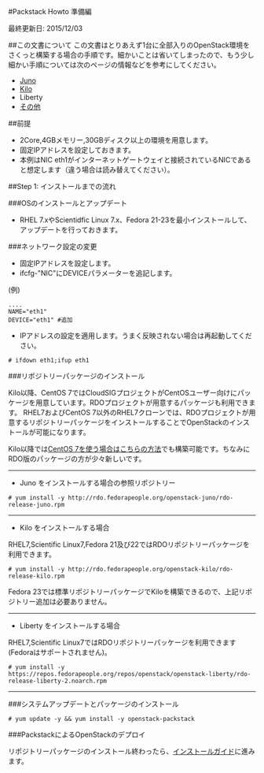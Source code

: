 #Packstack Howto 準備編

最終更新日: 2015/12/03


##この文書について
この文書はとりあえず1台に全部入りのOpenStack環境をさくっと構築する場合の手順です。細かいことは省いてしまったので、もう少し細かい手順については次のページの情報などを参考にしてください。

- [Juno](https://github.com/ytooyama/rdo-juno)
- [Kilo](https://github.com/ytooyama/rdo-kilo)
- Liberty
- [その他](https://github.com/ytooyama?tab=repositories)


##前提

- 2Core,4GBメモリー,30GBディスク以上の環境を用意します。
- 固定IPアドレスを設定しておきます。
- 本例はNIC eth1がインターネットゲートウェイと接続されているNICであると想定します（違う場合は読み替えてください）。

##Step 1: インストールまでの流れ

###OSのインストールとアップデート
- RHEL 7.xやScientidfic Linux 7.x、Fedora 21-23を最小インストールして、アップデートを行っておきます。

###ネットワーク設定の変更
- 固定IPアドレスを設定します。
- ifcfg-"NIC"にDEVICEパラメーターを追記します。

(例)

````
....
NAME="eth1"
DEVICE="eth1" #追加
````

- IPアドレスの設定を適用します。うまく反映されない場合は再起動してください。

````
# ifdown eth1;ifup eth1
````

###リポジトリーパッケージのインストール

Kilo以降、CentOS 7ではCloudSIGプロジェクトがCentOSユーザー向けにパッケージを用意しています。RDOプロジェクトが用意するパッケージも利用できます。
RHEL7およびCentOS 7以外のRHEL7クローンでは、RDOプロジェクトが用意するリポジトリーパッケージをインストールすることでOpenStackのインストールが可能になります。

Kilo以降では[CentOS 7を使う場合はこちらの方法](Packstack1a-QuickStart-arrangements-centos7.md)でも構築可能です。ちなみにRDO版のパッケージの方が少々新しいです。

---
 
- Juno をインストールする場合の参照リポジトリー

````
# yum install -y http://rdo.fedorapeople.org/openstack-juno/rdo-release-juno.rpm
````

---

- Kilo をインストールする場合

RHEL7,Scientific Linux7,Fedora 21及び22ではRDOリポジトリーパッケージを利用できます。

````
# yum install -y http://rdo.fedorapeople.org/openstack-kilo/rdo-release-kilo.rpm
````

Fedora 23では標準リポジトリーパッケージでKiloを構築できるので、上記リポジトリー追加は必要ありません。

---

- Liberty をインストールする場合

RHEL7,Scientific Linux7ではRDOリポジトリーパッケージを利用できます(Fedoraはサポートされません)。

````
# yum install -y https://repos.fedorapeople.org/repos/openstack/openstack-liberty/rdo-release-liberty-2.noarch.rpm
````

---

###システムアップデートとパッケージのインストール

````
# yum update -y && yum install -y openstack-packstack
````

###PackstackによるOpenStackのデプロイ

リポジトリーパッケージのインストール終わったら、[インストールガイド](RDO-QuickStart-installations.md)に進みます。